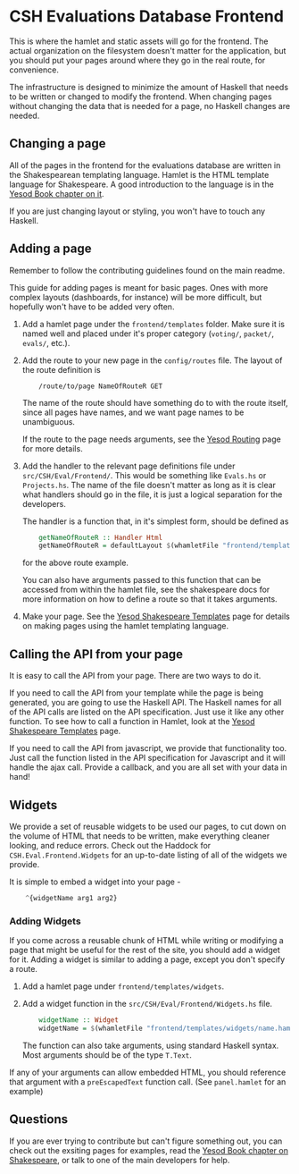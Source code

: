 # CSH Evaluations Database Frontend

This is where the hamlet and static assets will go for the frontend. The
actual organization on the filesystem doesn't matter for the application, but
you should put your pages around where they go in the real route, for
convenience. 

The infrastructure is designed to minimize the amount of Haskell that needs
to be written or changed to modify the frontend. When changing pages without
changing the data that is needed for a page, no Haskell changes are needed.

## Changing a page

All of the pages in the frontend for the evaluations database are written in
the Shakespearean templating language. Hamlet is the HTML template language for
Shakespeare. A good introduction to the language is in the [Yesod Book chapter
on it][shakespeare]. 

If you are just changing layout or styling, you won't have to touch any
Haskell. 

## Adding a page

Remember to follow the contributing guidelines found on the main readme.

This guide for adding pages is meant for basic pages. Ones with more complex
layouts (dashboards, for instance) will be more difficult, but hopefully won't
have to be added very often. 

1.  Add a hamlet page under the `frontend/templates` folder. Make sure it is
    named well and placed under it's proper category (`voting/`, `packet/`,
    `evals/`, etc.).

2.  Add the route to your new page in the `config/routes` file. The layout of
    the route definition is
    ```
        /route/to/page NameOfRouteR GET
    ```
    The name of the route should have something do to with the route itself, 
    since all pages have names, and we want page names to be unambiguous. 

    If the route to the page needs arguments, see the [Yesod Routing][routing]
    page for more details.

3.  Add the handler to the relevant page definitions file under 
    `src/CSH/Eval/Frontend/`. This would be something like `Evals.hs` or 
    `Projects.hs`. The name of the file doesn't matter as long as it is clear
    what handlers should go in the file, it is just a logical separation for
    the developers.

    The handler is a function that, in it's simplest form, should be defined
    as
    ``` Haskell
        getNameOfRouteR :: Handler Html
        getNameOfRouteR = defaultLayout $(whamletFile "frontend/templates/folder/folder/file.hamlet")
    ```
    for the above route example. 

    You can also have arguments passed to this function that can be accessed
    from within the hamlet file, see the shakespeare docs for more information
    on how to define a route so that it takes arguments.

4.  Make your page. See the [Yesod Shakespeare Templates][shakespeare] page for
    details on making pages using the hamlet templating language.

## Calling the API from your page

It is easy to call the API from your page. There are two ways to do it. 

If you need to call the API from your template while the page is being
generated, you are going to use the Haskell API. The Haskell names for all of
the API calls are listed on the API specification. Just use it like any other
function. To see how to call a function in Hamlet, look at the [Yesod
Shakespeare Templates][shakespeare] page.

If you need to call the API from javascript, we provide that functionality
too. Just call the function listed in the API specification for Javascript
and it will handle the ajax call. Provide a callback, and you are all set with
your data in hand!

## Widgets

We provide a set of reusable widgets to be used our pages, to cut down on the
volume of HTML that needs to be written, make everything cleaner looking,
and reduce errors. Check out the Haddock for `CSH.Eval.Frontend.Widgets` for
an up-to-date listing of all of the widgets we provide. 

It is simple to embed a widget into your page -
```Haskell
    ^{widgetName arg1 arg2}
```

### Adding Widgets

If you come across a reusable chunk of HTML while writing or modifying a page
that might be useful for the rest of the site, you should add a widget for it.
Adding a widget is similar to adding a page, except you don't specify a route.

1.  Add a hamlet page under `frontend/templates/widgets`. 

2.  Add a widget function in the `src/CSH/Eval/Frontend/Widgets.hs` file.
    ``` Haskell
        widgetName :: Widget
        widgetName = $(whamletFile "frontend/templates/widgets/name.hamlet")
    ```
    The function can also take arguments, using standard Haskell syntax. Most
    arguments should be of the type `T.Text`.

If any of your arguments can allow embedded HTML, you should reference that
argument with a `preEscapedText` function call. (See `panel.hamlet` for an
example)

## Questions

If you are ever trying to contribute but can't figure something out, you can
check out the exsiting pages for examples, read the [Yesod Book chapter on
Shakespeare][shakespeare], or talk to one of the main developers for help.

[routing]: http://www.yesodweb.com/book/routing-and-handlers
[shakespeare]: http://www.yesodweb.com/book/shakespearean-templates

